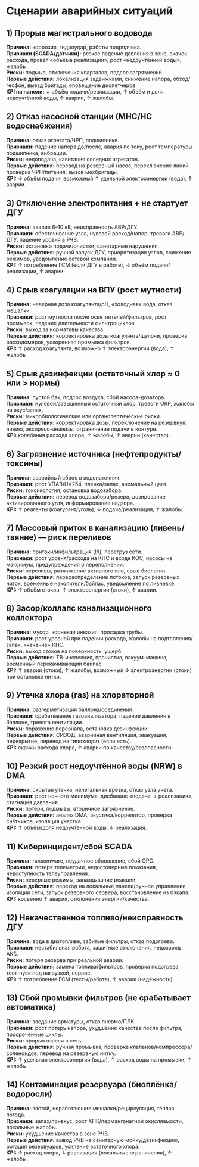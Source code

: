 # Сценарии аварийных ситуаций

## 1) Прорыв магистрального водовода
**Причина:** коррозия, гидроудар, работы подрядчика.  
**Признаки (SCADA/датчики):** резкое падение давления в зоне, скачок расхода, провал «объёма реализации», рост «недоучтённой воды», жалобы.  
**Риски:** подмыв, отключения кварталов, подсос загрязнений.  
**Первые действия:** локализация задвижками, снижение напора, обход/геофон, выезд бригады, оповещение диспетчеров.  
**KPI на панели:** ↓ объём подачи/реализации, ↑ объём и доля недоучтённой воды, ↑ аварии, ↑ жалобы.

## 2) Отказ насосной станции (МНС/НС водоснабжения)
**Причина:** отказ агрегата/ЧРП, подшипники.  
**Признаки:** падение напора до/после, авария по току, рост температуры подшипника, вибрации.  
**Риски:** недоподача, кавитация соседних агрегатов.  
**Первые действия:** перевод на резервный насос, переключение линий, проверка ЧРП/питания, вызов мехбригады.  
**KPI:** ↓ объём подачи, возможный ↑ удельной электроэнергии (вода), ↑ аварии.

## 3) Отключение электропитания + не стартует ДГУ
**Причина:** авария 6–10 кВ, неисправность АВР/ДГУ.  
**Признаки:** обесточивание узла, нулевой расход/напор, тревоги АВР/ДГУ, падение уровня в РЧВ.  
**Риски:** остановка подачи/очистки, санитарные нарушения.  
**Первые действия:** ручной запуск ДГУ, приоритизация узлов, снижение режимов, уведомление сетевой компании.  
**KPI:** ↑ потребление ГСМ (если ДГУ в работе), ↓ объём подачи/реализации, ↑ аварии.

## 4) Срыв коагуляции на ВПУ (рост мутности)
**Причина:** неверная доза коагулянта/pH, «холодная» вода, отказ мешалки.  
**Признаки:** рост мутности после осветлителей/фильтров, рост промывок, падение длительности фильтроциклов.  
**Риски:** выход за нормативы качества.  
**Первые действия:** корректировка дозы коагулянта/щелочи, проверка расходомеров, ускоренная промывка фильтров.  
**KPI:** ↑ расход коагулянта, возможно ↑ электроэнергии (вода), ↑ жалобы.

## 5) Срыв дезинфекции (остаточный хлор ≈ 0 или > нормы)
**Причина:** пустой бак, подсос воздуха, сбой насоса-дозатора.  
**Признаки:** нулевой/завышенный остаточный хлор, тревоги ORP, жалобы на вкус/запах.  
**Риски:** микробиологические или органолептические риски.  
**Первые действия:** корректировка дозы, переключение на резервную линию, экспресс-анализы, ограничение подачи в контуре.  
**KPI:** колебания расхода хлора, ↑ жалобы, ↑ аварии (качество).

## 6) Загрязнение источника (нефтепродукты/токсины)
**Причина:** аварийный сброс в водоисточник.  
**Признаки:** рост УПАВ/UV254, пленка/запах, аномальный цвет.  
**Риски:** токсикология, остановка водозабора.  
**Первые действия:** перевод водозабора/резерв, дозирование активированного угля, информирование надзора.  
**KPI:** ↑ реагенты (коагулянт/уголь), ↓ подача/реализация, ↑ жалобы.

## 7) Массовый приток в канализацию (ливень/таяние) — риск переливов
**Причина:** притоки/инфильтрация (I/I), перегруз сети.  
**Признаки:** рост уровня/расхода на КНС и входе КОС, насосы на максимум, предупреждения о переполнении.  
**Риски:** переливы, разжижение активного ила, срыв биологии.  
**Первые действия:** перераспределение потоков, запуск резервных ниток, временные накопители/байпас, уведомление по ливневке.  
**KPI:** ↑ объём стоков, ↑ электроэнергия (стоки), ↑ аварии.

## 8) Засор/коллапс канализационного коллектора
**Причина:** мусор, корневая инвазия, просадка трубы.  
**Признаки:** рост уровней при падении расхода, жалобы на подтопления/запах, «качание» КНС.  
**Риски:** выход стоков на поверхность, ущерб.  
**Первые действия:** ТВ-инспекция, прочистка, вакуум-машина, временный перекачивающий байпас.  
**KPI:** ↑ аварии (стоки), ↑ жалобы, возможный ↓ электроэнергии (стоки) при остановке нитки.

## 9) Утечка хлора (газ) на хлораторной
**Причина:** разгерметизация баллона/соединений.  
**Признаки:** срабатывание газоанализатора, падение давления в баллоне, тревога вентиляции.  
**Риски:** поражение персонала, остановка дезинфекции.  
**Первые действия:** СИЗОД, аварийная вентиляция, эвакуация, перекрытие, перевод на гипохлорит (если есть).  
**KPI:** скачки расхода хлора, ↑ аварии по качеству/безопасности.

## 10) Резкий рост недоучтённой воды (NRW) в DMA
**Причина:** скрытая утечка, нелегальная врезка, отказ узла учёта.  
**Признаки:** рост ночного минимума, дисбаланс «подача → реализация», стагнация давления.  
**Риски:** потери, подмывы, вторичное загрязнение.  
**Первые действия:** анализ DMA, акустика/коррелятор, проверка счётчиков, изоляция участка.  
**KPI:** ↑ объём/доля недоучтённой воды, ↓ реализация.

## 11) Киберинцидент/сбой SCADA
**Причина:** ransomware, неудачное обновление, сбой OPC.  
**Признаки:** потеря телеметрии, недостоверные показания, недоступность телеуправления.  
**Риски:** неверные режимы, запаздывание реакции.  
**Первые действия:** переход на локальные панели/ручное управление, изоляция сети, запуск резервного сервера, восстановление из бэкапа.  
**KPI:** косвенно ↑ аварии, отклонения энергии/качества.

## 12) Некачественное топливо/неисправность ДГУ
**Причина:** вода в дизтопливе, забитые фильтры, отказ подогрева.  
**Признаки:** нестабильная работа, защитные отключения, недозаряд АКБ.  
**Риски:** потеря резерва при реальной аварии.  
**Первые действия:** замена топлива/фильтров, проверка подогрева, тест-пуск под нагрузкой, сервис.  
**KPI:** ↑ потребление ГСМ (тесты/работа), ↑ аварии (надёжность).

## 13) Сбой промывки фильтров (не срабатывает автоматика)
**Причина:** заедание арматуры, отказ пневмо/ПЛК.  
**Признаки:** рост потерь напора, ухудшение качества после фильтра, просроченные циклы.  
**Риски:** прорыв взвеси в сеть.  
**Первые действия:** ручная промывка, проверка клапанов/компрессора/соленоидов, перевод на резервную нитку.  
**KPI:** ↑ удельная электроэнергия (вода), ↑ расход воды на промывки, ↑ жалобы.

## 14) Контаминация резервуара (биоплёнка/водоросли)
**Причина:** застой, неработающие мешалки/рециркуляция, тёплая погода.  
**Признаки:** запах/привкус, рост ХПК/перманганатной окисляемости, локальные жалобы.  
**Риски:** ухудшение качества в зоне РЧВ.  
**Первые действия:** вывод РЧВ на санитарную мойку/дезинфекцию, ротация резервуаров, усиление остаточного хлора.  
**KPI:** ↑ расход хлора, ↓ реализация (локальные ограничения), ↑ жалобы.
